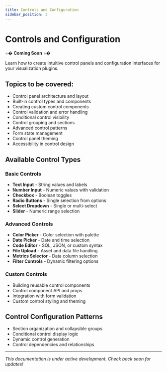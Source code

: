 ```yaml
---
title: Controls and Configuration
sidebar_position: 3
---
```


<!--
Licensed to the Apache Software Foundation (ASF) under one
or more contributor license agreements.  See the NOTICE file
distributed with this work for additional information
regarding copyright ownership.  The ASF licenses this file
to you under the Apache License, Version 2.0 (the
"License"); you may not use this file except in compliance
with the License.  You may obtain a copy of the License at

  http://www.apache.org/licenses/LICENSE-2.0

Unless required by applicable law or agreed to in writing,
software distributed under the License is distributed on an
"AS IS" BASIS, WITHOUT WARRANTIES OR CONDITIONS OF ANY
KIND, either express or implied.  See the License for the
specific language governing permissions and limitations
under the License.
-->

# Controls and Configuration

=� **Coming Soon** =�

Learn how to create intuitive control panels and configuration interfaces for your visualization plugins.

## Topics to be covered:

- Control panel architecture and layout
- Built-in control types and components
- Creating custom control components
- Control validation and error handling
- Conditional control visibility
- Control grouping and sections
- Advanced control patterns
- Form state management
- Control panel theming
- Accessibility in control design

## Available Control Types

### Basic Controls
- **Text Input** - String values and labels
- **Number Input** - Numeric values with validation
- **Checkbox** - Boolean toggles
- **Radio Buttons** - Single selection from options
- **Select Dropdown** - Single or multi-select
- **Slider** - Numeric range selection

### Advanced Controls
- **Color Picker** - Color selection with palette
- **Date Picker** - Date and time selection
- **Code Editor** - SQL, JSON, or custom syntax
- **File Upload** - Asset and data file handling
- **Metrics Selector** - Data column selection
- **Filter Controls** - Dynamic filtering options

### Custom Controls
- Building reusable control components
- Control component API and props
- Integration with form validation
- Custom control styling and theming

## Control Configuration Patterns

- Section organization and collapsible groups
- Conditional control display logic
- Dynamic control generation
- Control dependencies and relationships

---

*This documentation is under active development. Check back soon for updates!*
